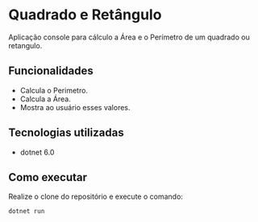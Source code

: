 # Quadrado e Retângulo

Aplicação console para cálculo a Área e o Perímetro de um quadrado ou retangulo.

## Funcionalidades

- Calcula o Perimetro.
- Calcula a Área.
- Mostra ao usuário esses valores.

## Tecnologias utilizadas

- dotnet 6.0

## Como executar

Realize o clone do repositório e execute o comando:
```
dotnet run
```
